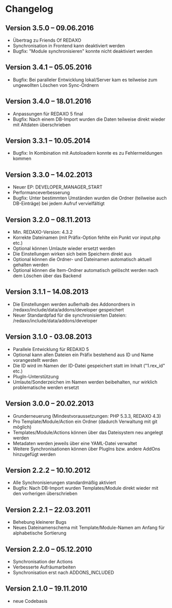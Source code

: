 Changelog
=========

Version 3.5.0 – 09.06.2016
--------------------------

* Übertrag zu Friends Of REDAXO
* Synchronisation in Frontend kann deaktiviert werden
* Bugfix: "Module synchronisieren" konnte nicht deaktiviert werden

Version 3.4.1 – 05.05.2016
--------------------------

* Bugfix: Bei paralleler Entwicklung lokal/Server kam es teilweise zum ungewollten Löschen von Sync-Ordnern

Version 3.4.0 – 18.01.2016
--------------------------

* Anpassungen für REDAXO 5 final
* Bugfix: Nach einem DB-Import wurden die Daten teilweise direkt wieder mit Altdaten überschrieben

Version 3.3.1 – 10.05.2014
--------------------------

* Bugfix: In Kombination mit Autoloadern konnte es zu Fehlermeldungen kommen

Version 3.3.0 – 14.02.2013
--------------------------

* Neuer EP: DEVELOPER_MANAGER_START
* Performanceverbesserung
* Bugfix: Unter bestimmten Umständen wurden die Ordner (teilweise auch DB-Einträge) bei jedem Aufruf vervielfältigt

Version 3.2.0 – 08.11.2013
--------------------------

* Min. REDAXO-Version: 4.3.2
* Korrekte Dateinamen (mit Präfix-Option fehlte ein Punkt vor input.php etc.)
* Optional können Umlaute wieder ersetzt werden
* Die Einstellungen wirken sich beim Speichern direkt aus
* Optional können die Ordner- und Dateinamen automatisch aktuell gehalten werden
* Optional können die Item-Ordner automatisch gelöscht werden nach dem Löschen über das Backend

Version 3.1.1 – 14.08.2013
--------------------------

* Die Einstellungen werden außerhalb des Addonordners in /redaxo/include/data/addons/developer gespeichert
* Neuer Standardpfad für die synchronisierten Dateien: /redaxo/include/data/addons/developer

Version 3.1.0 - 03.08.2013
--------------------------

* Parallele Entwicklung für REDAXO 5
* Optional kann allen Dateien ein Präfix bestehend aus ID und Name vorangestellt werden
* Die ID wird im Namen der ID-Datei gespeichert statt im Inhalt ("1.rex_id" etc.)
* PlugIn-Unterstützung
* Umlaute/Sonderzeichen im Namen werden beibehalten, nur wirklich problematische werden ersetzt

Version 3.0.0 – 20.02.2013
--------------------------

* Grunderneuerung (Mindestvoraussetzungen: PHP 5.3.3, REDAXO 4.3)
* Pro Template/Module/Action ein Ordner (dadurch Verwaltung mit git möglich)
* Templates/Module/Actions können über das Dateisystem neu angelegt werden
* Metadaten werden jeweils über eine YAML-Datei verwaltet
* Weitere Synchronisationen können über PlugIns bzw. andere AddOns hinzugefügt werden

Version 2.2.2 – 10.10.2012
--------------------------

* Alle Synchronisierungen standardmäßig aktiviert
* Bugfix: Nach DB-Import wurden Templates/Module direkt wieder mit den vorherigen überschrieben

Version 2.2.1 – 22.03.2011
--------------------------

* Behebung kleinerer Bugs
* Neues Dateinamenschema mit Template/Module-Namen am Anfang für alphabetische Sortierung

Version 2.2.0 – 05.12.2010
--------------------------

* Synchronisation der Actions
* Verbesserte Aufräumarbeiten
* Synchronisation erst nach ADDONS_INCLUDED

Version 2.1.0 – 19.11.2010
--------------------------

* neue Codebasis

